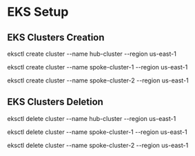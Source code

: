 # EKS Setup

## EKS Clusters Creation

eksctl create cluster --name hub-cluster --region us-east-1

eksctl create cluster --name spoke-cluster-1 --region us-east-1

eksctl create cluster --name spoke-cluster-2 --region us-east-1


## EKS Clusters Deletion

eksctl delete cluster --name hub-cluster --region us-east-1

eksctl delete cluster --name spoke-cluster-1 --region us-east-1

eksctl delete cluster --name spoke-cluster-2 --region us-east-1

